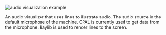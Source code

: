 ![audio visualization example](https://user-images.githubusercontent.com/8461538/84781227-919a3d00-afb4-11ea-91c8-00eb4a7d3c04.png)

An audio visualizer that uses lines to illustrate audio. The audio source is the default microphone of the machine. 
CPAL is currently used to get data from the microphone. Raylib is used to render lines to the screen.
